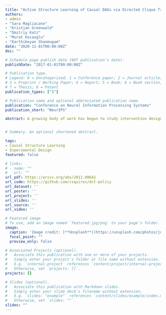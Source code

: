 ```yaml
---
title: "Active Structure Learning of Causal DAGs via Directed Clique Trees"
authors:
- admin
- "Sara Magliacane"
- "Kristjan Greenwald"
- "Dmitriy Katz"
- "Murat Kocaoglu"
- "Karthikeyan Shanmugam"
date: "2020-11-01T00:00:00Z"
doi: ""

# Schedule page publish date (NOT publication's date).
publishDate: "2017-01-01T00:00:00Z"

# Publication type.
# Legend: 0 = Uncategorized; 1 = Conference paper; 2 = Journal article;
# 3 = Preprint / Working Paper; 4 = Report; 5 = Book; 6 = Book section;
# 7 = Thesis; 8 = Patent
publication_types: ["1"]

# Publication name and optional abbreviated publication name.
publication: "Conference on Neural Information Processing Systems"
publication_short: "NeurIPS"

abstract: A growing body of work has begun to study intervention design for efficient structure learning of causal directed acyclic graphs (DAGs). A typical setting is a causally sufficient setting, i.e. a system with no latent confounders, selection bias, or feedback, when the essential graph of the observational equivalence class (EC) is given as an input and interventions are assumed to be noiseless. Most existing works focus on worst-case or average-case lower bounds for the number of interventions required to orient a DAG. These worst-case lower bounds only establish that the largest clique in the essential graph could make it difficult to learn the true DAG. In this work, we develop a universal lower bound for single-node interventions that establishes that the largest clique is always a fundamental impediment to structure learning. Specifically, we present a decomposition of a DAG into independently orientable components through directed clique trees and use it to prove that the number of single-node interventions necessary to orient any DAG in an EC is at least the sum of half the size of the largest cliques in each chain component of the essential graph. Moreover, we present a two-phase intervention design algorithm that, under certain conditions on the chordal skeleton, matches the optimal number of interventions up to a multiplicative logarithmic factor in the number of maximal cliques. We show via synthetic experiments that our algorithm can scale to much larger graphs than most of the related work and achieves better worst-case performance than other scalable approaches.


# Summary. An optional shortened abstract. 

tags:
- Causal Structure Learning
- Experimental Design
featured: false

# links:
# - name: ""
#   url: ""
url_pdf: https://arxiv.org/abs/2011.00641
url_code: https://github.com/csquires/dct-policy
url_dataset: ''
url_poster: ''
url_project: ''
url_slides: ''
url_source: ''
url_video: ''

# Featured image
# To use, add an image named `featured.jpg/png` to your page's folder. 
image:
  caption: 'Image credit: [**Unsplash**](https://unsplash.com/photos/jdD8gXaTZsc)'
  focal_point: ""
  preview_only: false

# Associated Projects (optional).
#   Associate this publication with one or more of your projects.
#   Simply enter your project's folder or file name without extension.
#   E.g. `internal-project` references `content/project/internal-project/index.md`.
#   Otherwise, set `projects: []`.
projects: []

# Slides (optional).
#   Associate this publication with Markdown slides.
#   Simply enter your slide deck's filename without extension.
#   E.g. `slides: "example"` references `content/slides/example/index.md`.
#   Otherwise, set `slides: ""`.
slides: "" 
---
```


